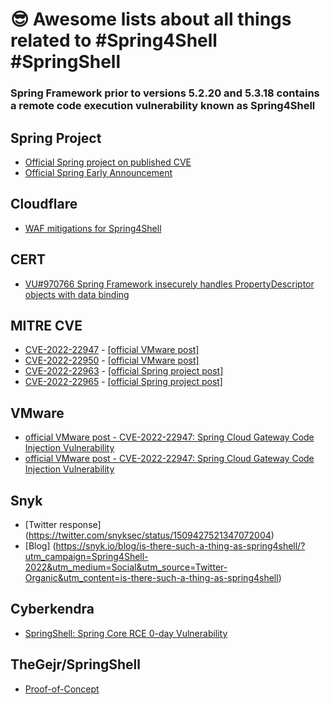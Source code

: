 # 😎 Awesome lists about all things related to #Spring4Shell #SpringShell

### Spring Framework prior to versions 5.2.20 and 5.3.18 contains a remote code execution vulnerability known as Spring4Shell

## Spring Project
* [Official Spring project on published CVE](https://spring.io/blog/2022/03/29/cve-report-published-for-spring-cloud-function)
* [Official Spring Early Announcement](https://spring.io/blog/2022/03/31/spring-framework-rce-early-announcement)

## Cloudflare
* [WAF mitigations for Spring4Shell ](https://blog.cloudflare.com/waf-mitigations-sping4shell/)

## CERT 
* [VU#970766 Spring Framework insecurely handles PropertyDescriptor objects with data binding](https://www.kb.cert.org/vuls/id/970766)

## MITRE CVE
* [CVE-2022-22947](https://cve.mitre.org/cgi-bin/cvename.cgi?name=CVE-2022-22947) - [[official VMware post]](https://tanzu.vmware.com/security/cve-2022-22947)
* [CVE-2022-22950](https://cve.mitre.org/cgi-bin/cvename.cgi?name=CVE-2022-22950) - [[official VMware post]](https://tanzu.vmware.com/security/cve-2022-22947)
* [CVE-2022-22963](https://cve.mitre.org/cgi-bin/cvename.cgi?name=CVE-2022-CVE-2022-22963) - [[official Spring project post] ](https://spring.io/blog/2022/03/29/cve-report-published-for-spring-cloud-function)
* [CVE-2022-22965](https://cve.mitre.org/cgi-bin/cvename.cgi?name=CVE-2022-22965) - [[official Spring project post]](https://spring.io/blog/2022/03/31/spring-framework-rce-early-announcement)

## VMware
* [official VMware post - CVE-2022-22947: Spring Cloud Gateway Code Injection Vulnerability ](https://tanzu.vmware.com/security/cve-2022-22947)
* [official VMware post - CVE-2022-22947: Spring Cloud Gateway Code Injection Vulnerability](https://tanzu.vmware.com/security/cve-2022-22947)

## Snyk
* [Twitter response] (https://twitter.com/snyksec/status/1509427521347072004)
* [Blog] (https://snyk.io/blog/is-there-such-a-thing-as-spring4shell/?utm_campaign=Spring4Shell-2022&utm_medium=Social&utm_source=Twitter-Organic&utm_content=is-there-such-a-thing-as-spring4shell)

## Cyberkendra
* [SpringShell: Spring Core RCE 0-day Vulnerability](https://www.cyberkendra.com/2022/03/springshell-rce-0-day-vulnerability.html?m=1)

## TheGejr/SpringShell
* [Proof-of-Concept](https://github.com/TheGejr/SpringShell)





